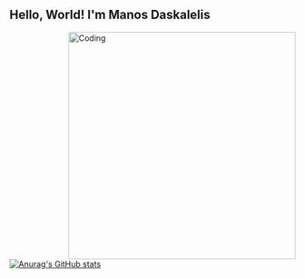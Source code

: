 ## Hello, World! I'm Manos Daskalelis
<div>
  <img align="right" alt="Coding" width="400" src="https://user-images.githubusercontent.com/74038190/235224431-e8c8c12e-6826-47f1-89fb-2ddad83b3abf.gif">
</div>

[![Anurag's GitHub stats](https://github-readme-stats.vercel.app/api?username=ManosDaskalelis&show_icons=true)](https://github.com/anuraghazra/github-readme-stats)

<!--
**ManosDaskalelis/ManosDaskalelis** is a ✨ _special_ ✨ repository because its `README.md` (this file) appears on your GitHub profile.

Here are some ideas to get you started:

- 🔭 I’m currently working on ...
- 🌱 I’m currently learning ...
- 👯 I’m looking to collaborate on ...
- 🤔 I’m looking for help with ...
- 💬 Ask me about ...
- 📫 How to reach me: ...
- 😄 Pronouns: ...
- ⚡ Fun fact: ...
-->

